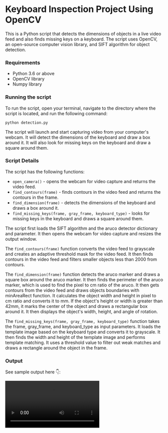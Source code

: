 # Keyboard Inspection Project Using OpenCV

This is a Python script that detects the dimensions of objects in a live video feed and also finds missing keys on a keyboard. The script uses OpenCV, an open-source computer vision library, and SIFT algorithm for object detection.

### Requirements

- Python 3.6 or above
- OpenCV library
- Numpy library

### Running the script

To run the script, open your terminal, navigate to the directory where the script is located, and run the following command:

```
python detection.py
```

The script will launch and start capturing video from your computer's webcam. It will detect the dimensions of the keyboard and draw a box around it. It will also look for missing keys on the keyboard and draw a square around them.

### Script Details

The script has the following functions:

- `open_camera()` - opens the webcam for video capture and returns the video feed.
- `find_contours(frame)` - finds contours in the video feed and returns the contours in the frame.
- `find_dimension(frame)` - detects the dimensions of the keyboard and draws a box around it.
- `find_missing_keys(frame, gray_frame, keyboard_type)` - looks for missing keys in the keyboard and draws a square around them.

The script first loads the SIFT algorithm and the aruco detector dictionary and parameter. It then opens the webcam for video capture and resizes the output window.

The `find_contours(frame)` function converts the video feed to grayscale and creates an adaptive threshold mask for the video feed. It then finds contours in the video feed and filters smaller objects less than 2000 from contours.

The `find_dimension(frame)` function detects the aruco marker and draws a square box around the aruco marker. It then finds the perimeter of the aruco marker, which is used to find the pixel to cm ratio of the aruco. It then gets contours from the video feed and draws objects boundaries with minAreaRect function. It calculates the object width and height in pixel to cm ratio and converts it to mm. If the object's height or width is greater than 42mm, it marks the center of the object and draws a rectangular box around it. It then displays the object's width, height, and angle of rotation.

The `find_missing_keys(frame, gray_frame, keyboard_type)` function takes the frame, gray_frame, and keyboard_type as input parameters. It loads the template image based on the keyboard type and converts it to grayscale. It then finds the width and height of the template image and performs template matching. It uses a threshold value to filter out weak matches and draws a rectangle around the object in the frame.

### Output

See sample output here 👇:

![Output](https://github.com/sladersh/Keyboard-Inspection-Project/blob/main/demo.mp4)
